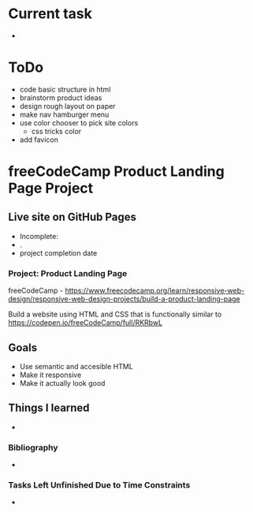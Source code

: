 # Current task
 - 

# ToDo
 - code basic structure in html
 - brainstorm product ideas
 - design rough layout on paper
 - make nav hamburger menu
 - use color chooser to pick site colors
   - css tricks color
 - add favicon

# freeCodeCamp Product Landing Page Project

## Live site on GitHub Pages
 - Incomplete:
  - . 
 - project completion date
 
### Project: Product Landing Page
freeCodeCamp - https://www.freecodecamp.org/learn/responsive-web-design/responsive-web-design-projects/build-a-product-landing-page

Build a website using HTML and CSS that is functionally similar to https://codepen.io/freeCodeCamp/full/RKRbwL

## Goals
 - Use semantic and accesible HTML
 - Make it responsive
 - Make it actually look good
 
## Things I learned
- 

### Bibliography
- 

### Tasks Left Unfinished Due to Time Constraints
- 
